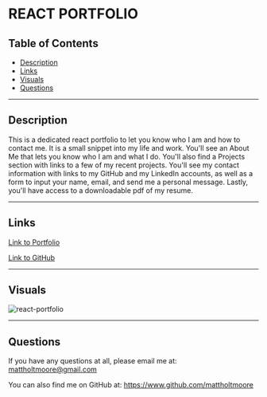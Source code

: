 # **REACT PORTFOLIO**

## Table of Contents
- [Description](#description)   
- [Links](#links)  
- [Visuals](#visuals)  
- [Questions](#questions)

***

## Description

This is a dedicated react portfolio to let you know who I am and how to contact me. It is a small snippet into my life and work. You'll see an About Me that lets you know who I am and what I do. You'll also find a Projects section with links to a few of my recent projects. You'll see my contact information with links to my GitHub and my LinkedIn accounts, as well as a form to input your name, email, and send me a personal message. Lastly, you'll have access to a downloadable pdf of my resume.

***

## Links
[Link to Portfolio](https://frozen-ocean-39210.herokuapp.com/)

[Link to GitHub](https://github.com/mattholtmoore/react-portfolio)  
***

## Visuals
![react-portfolio](images/react-portfolio.gif "react-portfolio gif")
***

## Questions
If you have any questions at all, please email me at: mattholtmoore@gmail.com

You can also find me on GitHub at: https://www.github.com/mattholtmoore